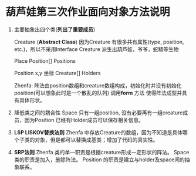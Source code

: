 # 葫芦娃第三次作业面向对象方法说明 #

1. 主要抽象出四个类(**列出了重要成员**)
   
   Creature (**Abstract Class**)
	因为Creature 有很多共有属性(type, position, etc.)，所以不采用Interface
	Creature 派生出葫芦娃，爷爷，蛇精等生物
   
   Place
	Position[] Positions
   
   Position
 	x,y 坐标
       Creature[] Holders
   
   Zhenfa: 
	阵法由position数组和creature数组构成，初始化时并没有初始化position(可以想象此时是一个散乱的队列)
       调用**form** 方法 使得阵法成型并具有具体形状。
       
2. 降低类之间的耦合性
  Space 只有一组position, 没有必要再有一组creature成员，因为Position 已经有Holder成员可以保存相关信息。

3. **LSP LISKOV替换法则**
  Zhenfa 中存放Creature的数组，因为不知道是具体哪个子类的对象，但是都可以替换成基类；增加了代码的真实性。

4. **SRP法则**
  Zhenfa 类的单一职责是根据creature形成一定形状的阵法。
  Space 类的职责是加入，删除阵法。
  Position 的职责是建立与holder及space间的抽象联系。



